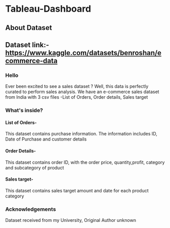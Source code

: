 # Tableau-Dashboard

## About Dataset
## Dataset link:- https://www.kaggle.com/datasets/benroshan/ecommerce-data
### Hello
Ever been excited to see a sales dataset ? Well, this data is perfectly curated to perform sales analysis. We have an e-commerce sales dataset from India with 3 csv files -List of Orders, Order details, Sales target

### What's inside?
#### List of Orders-
This dataset contains purchase information. The information includes ID, Date of Purchase and customer details
#### Order Details- 
This dataset contains order ID, with the order price, quantity,profit, category and subcategory of product
#### Sales target-
This dataset contains sales target amount and date for each product category

### Acknowledgements
Dataset received from my University, Original Author unknown
